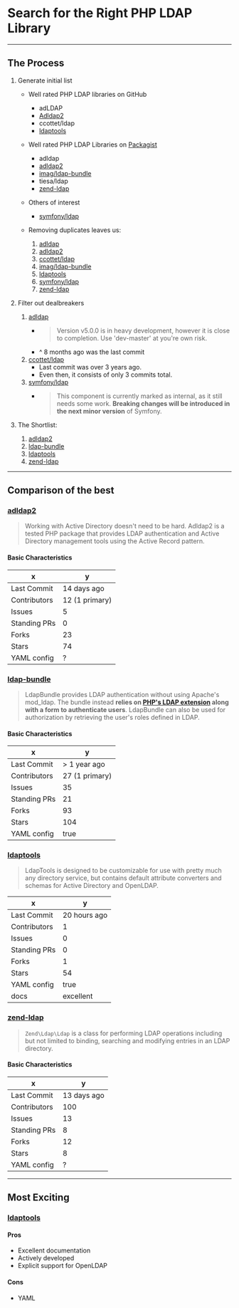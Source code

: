 # Search for the Right PHP LDAP Library

---

## The Process

1. Generate initial list

    - Well rated PHP LDAP libraries on GitHub

        * adLDAP
        * [Adldap2][adldap2]
        * ccottet/ldap
        * [ldaptools][ldaptools]

    - Well rated PHP LDAP Libraries on [Packagist](https://packagist.org/search/?q=ldap)

        * adldap
        * [adldap2][adldap2]
        * [imag/ldap-bundle][ldap-bundle]
        * tiesa/ldap
        * [zend-ldap][zend-ldap]

    - Others of interest
        * [symfony/ldap](https://github.com/symfony/ldap)

    - Removing duplicates leaves us:

        1. [adldap](https://github.com/adldap/adldap)
        1. [adldap2][adldap2]
        1. [ccottet/ldap](https://github.com/ccottet/ldap)
        1. [imag/ldap-bundle][ldap-bundle]
        1. [ldaptools][ldaptools]
        1. [symfony/ldap](https://github.com/symfony/ldap)
        1. [zend-ldap][zend-ldap]

1. Filter out dealbreakers

    1. [adldap](https://github.com/adldap/adldap)
        * > Version v5.0.0 is in heavy development, however it is close to completion. Use 'dev-master' at you're own risk.
        * ^ 8 months ago was the last commit
    1. [ccottet/ldap](https://github.com/ccottet/ldap)
        * Last commit was over 3 years ago.
        * Even then, it consists of only 3 commits total.
    1. [symfony/ldap](https://github.com/symfony/ldap)
        * > This component is currently marked as internal, as it still needs some work. **Breaking changes will be introduced in the next minor version** of Symfony.


1. The Shortlist:

    1. [adldap2][adldap2]
    1. [ldap-bundle][ldap-bundle]
    1. [ldaptools][ldaptools]
    1. [zend-ldap][zend-ldap]

---

## Comparison of the best

### [adldap2][adldap2]

> Working with Active Directory doesn't need to be hard. Adldap2 is a tested PHP package that provides LDAP authentication and Active Directory management tools using the Active Record pattern.

#### Basic Characteristics

x            | y
-------------|------------
Last Commit  | 14 days ago
Contributors | 12 (1 primary)
Issues       | 5
Standing PRs | 0
Forks        | 23
Stars        | 74
YAML config  | ?


### [ldap-bundle][ldap-bundle]

> LdapBundle provides LDAP authentication without using Apache's mod_ldap. The bundle instead **relies on [PHP's LDAP extension](http://php.net/manual/en/book.ldap.php) along with a form to authenticate users**. LdapBundle can also be used for authorization by retrieving the user's roles defined in LDAP.

#### Basic Characteristics

x            | y
-------------|-------------
Last Commit  | > 1 year ago
Contributors | 27 (1 primary)
Issues       | 35
Standing PRs | 21
Forks        | 93
Stars        | 104
YAML config  | true



### [ldaptools][ldaptools]

> LdapTools is designed to be customizable for use with pretty much any directory service, but contains default attribute converters and schemas for Active Directory and OpenLDAP.

x            | y
-------------|-------------
Last Commit  | 20 hours ago
Contributors | 1
Issues       | 0
Standing PRs | 0
Forks        | 1
Stars        | 54
YAML config  | true
docs         | excellent




### [zend-ldap][zend-ldap]

> `Zend\Ldap\Ldap` is a class for performing LDAP operations including but not limited to binding, searching and modifying entries in an LDAP directory.

#### Basic Characteristics

x            | y
-------------|------------
Last Commit  | 13 days ago
Contributors | 100
Issues       | 13
Standing PRs | 8
Forks        | 12
Stars        | 8
YAML config  | ?


---

## Most Exciting


### [ldaptools][ldaptools]

#### Pros

* Excellent documentation
* Actively developed
* Explicit support for OpenLDAP

#### Cons

* YAML




[adldap2]: "https://github.com/adldap2/adldap2"
[ldap-bundle]: "https://github.com/BorisMorel/LdapBundle"
[ldaptools]: "https://github.com/ldaptools/ldaptools"
[zend-ldap]: "https://github.com/zendframework/zend-ldap"
